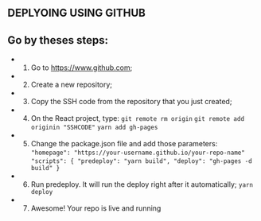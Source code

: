 ## DEPLYOING USING GITHUB

## Go by theses steps:
- 1. Go to https://www.github.com;
- 2. Create a new repository;
- 3. Copy the SSH code from the repository that you just created;
- 4. On the React project, type:
``git remote rm origin``
``git remote add originin "SSHCODE"``
``yarn add gh-pages``

- 5. Change the package.json file and add those parameters:
``"homepage": "https://your-username.github.io/your-repo-name"``
``"scripts": {
    "predeploy": "yarn build",
    "deploy": "gh-pages -d build"
}``

- 6. Run predeploy. It will run the deploy right after it automatically;
``yarn deploy``

- 7. Awesome! Your repo is live and running